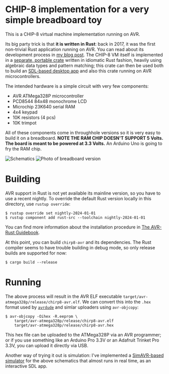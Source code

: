 # CHIP-8 implementation for a very simple breadboard toy

This is a CHIP-8 virtual machine implementation running on AVR. 

Its big party trick is that **it is written in Rust**: back in 2017,
it was the first non-trivial Rust application running on AVR. You can
read about its development process in [my blog post][blog]. The CHIP-8
VM itself is implemented in a [separate, portable crate][chirp8-engine] 
written in idiomatic Rust fashion, heavily using algebraic data types
and pattern matching; this crate can then be used both to build
an [SDL-based desktop app][chirp8-sdl] and also this crate running on
AVR microcontrollers.

The intended hardware is a simple circuit with very few components:

* AVR ATMega328P microcontroller
* PCD8544 84x48 monochrome LCD
* Microchip 23K640 serial RAM
* 4x4 keypad
* 10K resistors (4 pcs)
* 10K trimpot

All of these components come in throughhole versions so it is very
easy to build it on a breadboard. **NOTE THE RAM CHIP DOESN'T SUPPORT
5 Volts. The board is meant to be powered at 3.3 Volts.** An Arduino
Uno is going to fry the RAM chip.

![Schematics](board-schematics.png)
![Photo of breadboard version](https://gergo.erdi.hu/blog/2017-05-12-rust_on_avr__beyond_blinking/chip328.jpg)

# Building

AVR support in Rust is not yet available its mainline version, so you
have to use a recent nightly. To override the default Rust version
locally in this directory, use `rustup override`:

```
$ rustup override set nightly-2024-01-01
$ rustup component add rust-src --toolchain nightly-2024-01-01
```

You can find more information about the installation procedure in
[The AVR-Rust Guidebook](https://book.avr-rust.com/002-installing-the-compiler.html).

At this point, you can build `chirp8-avr` and its
dependencies. The Rust compiler seems to have trouble building in
debug mode, so only release builds are supported for now:

```
$ cargo build --release
```

# Running

The above process will result in the AVR ELF executable
`target/avr-atmega328p/release/chirp8-avr.elf`. We can
convert this into the `.hex` format used by [`avrdude`][avrdude] and
simlar uploaders using `avr-objcopy`:

```
$ avr-objcopy -Oihex -R.eeprom \
    target/avr-atmega328p/release/chirp8-avr.elf
    target/avr-atmega328p/release/chirp8-avr.hex
```

This hex file can be uploaded to the ATMega328P via an AVR programmer;
or if you use something like an Arduino Pro 3.3V or an Adafruit
Trinket Pro 3.3V, you can upload it directly via USB.

Another way of trying it out is simulation: I've implemented
a [SimAVR-based simulator][simavr] for the above schematics that
almost runs in real time, as an interactive SDL app.


[blog]: https://gergo.erdi.hu/blog/2017-05-12-rust_on_avr__beyond_blinking/
[chirp8-engine]: https://github.com/gergoerdi/chirp8-engine
[chirp8-sdl]: https://github.com/gergoerdi/chirp8-sdl
[xargo-rustup]: https://github.com/japaric/xargo/issues/138
[simavr]: https://github.com/gergoerdi/chirp8-avr-simulator
[avrdude]: https://www.nongnu.org/avrdude/
